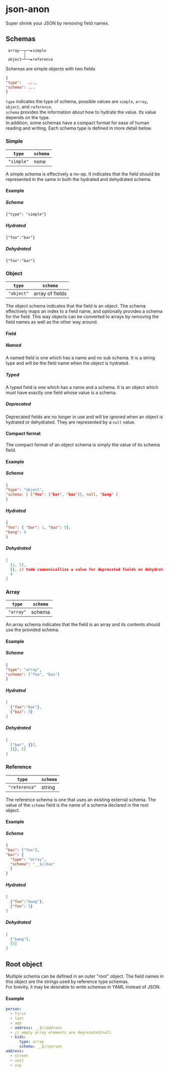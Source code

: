 # json-anon

Super shrink your JSON by removing field names.

## Schemas

```
 array──┬──►simple
        │
 object─┴──►reference
```

Schemas are simple objects with two fields

```json
{
"type":   ...,
"schema": ...
}
```

`type` indicates the type of schema, possible values are `simple`, `array`, `object`, and `reference`.  
`schema` provides the information about how to hydrate the value. Its value depends on the type.  
In addition, some schemas have a compact format for ease of human reading and writing. 
Each schema type is defined in more detail below.

### Simple

| `type`     | `schema` |
| ---------- | -------- |
| `"simple"` | none     |

A simple schema is effectively a no-op. It indicates that the field should be represented in the same in both the hydrated and dehydrated schema.

#### Example

##### Schema
`{"type": "simple"}`
##### Hydrated
`{"foo":"bar"}`
##### Dehydrated
`{"foo":"bar"}`

### Object

| `type`     | `schema` |
| ---------- | -------- |
| `"object"` | array of fields |

The object schema indicates that the field is an object. The schema effectively maps an index to a field name, and optionally provides a schema for the field. This way objects can be converted to arrays by removing the field names as well as the other way around.

#### Field

##### Named

A named field is one which has a name and no sub schema. It is a string type and will be the field name when the object is hydrated.

##### Typed

A typed field is one which has a name and a schema. It is an object which must have exactly one field whose value is a schema.

##### Deprecated

Deprecated fields are no longer in use and will be ignored when an object is hydrated or dehydrated. They are represented by a `null` value.

#### Compact format

The compact format of an object schema is simply the value of its schema field.

#### Example

##### Schema
```json
{
"type": "object",
"schema: [ {"foo": ["bar", "baz"]}, null, "bang" ]
}
```
##### Hydrated
```json
{
"foo": { "bar": 1, "baz": 5},
"bang": 9
}
```
##### Dehydrated

```json
[
  [1, 5],
  {}, // todo cannonicallize a value for deprecated fields on dehydration?
  9
]
```

### Array

| `type`     | `schema` |
| ---------- | -------- |
| `"array"`  | schema   |

An array schema indicates that the field is an array and its contents should use the provided schema.

#### Example

##### Schema
```json
{
"type": "array",
"schema": ["foo", "baz"]
}
```
##### Hydrated
```json
[
  {"foo":"bar"}, 
  {"baz": 5}
]
```
##### Dehydrated
```json
[
  ["bar", {}],
  [{}, 5]
]
```

### Reference

| `type`     | `schema` |
| ---------- | -------- |
| `"reference"` | string |

The reference schema is one that uses an existing external schema. The value of the `schema` field is the name of a schema declared in the root object.

#### Example

##### Schema
```json
{
"baz": ["foo"],
"bar": {
  "type": "array",
  "schema": "__$//baz"
  }
}
```
##### Hydrated
```json
[
  {"foo":"bang"}, 
  {"foo": 5}
]
```
##### Dehydrated
```json
[
  ["bang"],
  [5]
]
```

## Root object

Multiple schema can be defined in an outer "root" object. The field names in this object are the strings used by reference type schemas.  
For brevity, it may be desirable to write schemas in YAML instead of JSON.

#### Example

```yaml
person:
  - first
  - last
  - age
  - address: __$//address
  - // empty array elements are deprecated/null
  - kids:
      type: array
      schema: __$//person
address:
  - street
  - unit
  - zip
```
